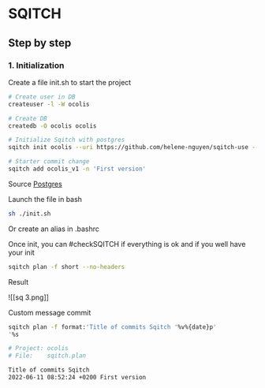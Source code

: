 # SQITCH 

## Step by step

### 1. Initialization

Create a file init.sh to start the project

```sh
# Create user in DB
createuser -l -W ocolis 

# Create DB
createdb -O ocolis ocolis

# Initialize Sqitch with postgres
sqitch init ocolis --uri https://github.com/helene-nguyen/sqitch-use --engine pg

# Starter commit change
sqitch add ocolis_v1 -n 'First version'
```
Source [Postgres](https://docs.postgresql.fr/10/app-createuser.html)

Launch the file in bash

```sh
sh ./init.sh
```

Or create an alias in .bashrc

Once init, you can #checkSQITCH if everything is ok and if you well have your init

```sh
sqitch plan -f short --no-headers
```

Result 

![[sq 3.png]]

Custom message commit

```sh
sqitch plan -f format:'Title of commits Sqitch '%v%{date}p' 
'%s
```

```sh
# Project: ocolis
# File:    sqitch.plan

Title of commits Sqitch
2022-06-11 08:52:24 +0200 First version
```



###
###
###
###
###
###
###
###
###
###
###
###
###